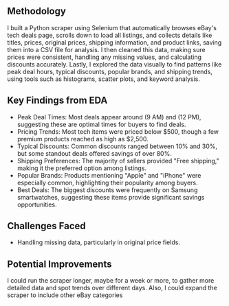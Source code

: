 
## Methodology
I built a Python scraper using Selenium that automatically browses eBay's tech deals page, scrolls down to load all listings, and collects details like titles, prices, original prices, shipping information, and product links, saving them into a CSV file for analysis. I then cleaned this data, making sure prices were consistent, handling any missing values, and calculating discounts accurately. Lastly, I explored the data visually to find patterns like peak deal hours, typical discounts, popular brands, and shipping trends, using tools such as histograms, scatter plots, and keyword analysis.

## Key Findings from EDA
- Peak Deal Times: Most deals appear around (9 AM) and (12 PM), suggesting these are optimal times for buyers to find deals.
- Pricing Trends: Most tech items were priced below $500, though a few premium products reached as high as $2,500.
- Typical Discounts: Common discounts ranged between 10% and 30%, but some standout deals offered savings of over 80%.
- Shipping Preferences: The majority of sellers provided "Free shipping," making it the preferred option among listings.
- Popular Brands: Products mentioning "Apple" and "iPhone" were especially common, highlighting their popularity among buyers.
- Best Deals: The biggest discounts were frequently on Samsung smartwatches, suggesting these items provide significant savings opportunities.

## Challenges Faced
- Handling missing data, particularly in original price fields.

## Potential Improvements
I could run the scraper longer, maybe for a week or more, to gather more detailed data and spot trends over different days.
Also, I could expand the scraper to include other eBay categories

